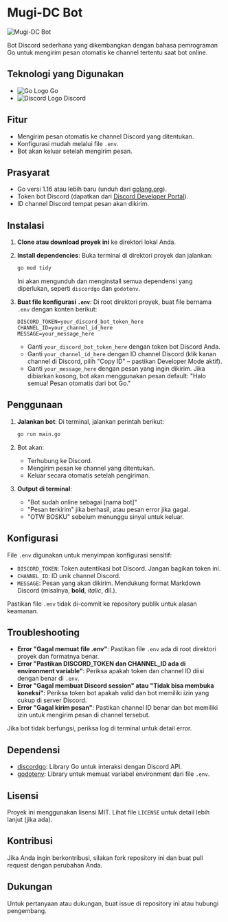 # Mugi-DC Bot

![Mugi-DC Bot](https://i.ytimg.com/vi/x7wM7zx7onQ/maxresdefault.jpg)

Bot Discord sederhana yang dikembangkan dengan bahasa pemrograman Go untuk mengirim pesan otomatis ke channel tertentu saat bot online.

## Teknologi yang Digunakan

- ![Go Logo](https://www.svgrepo.com/show/355038/golang.svg) Go
- ![Discord Logo](https://www.svgrepo.com/show/353655/discord-icon.svg) Discord

## Fitur

- Mengirim pesan otomatis ke channel Discord yang ditentukan.
- Konfigurasi mudah melalui file `.env`.
- Bot akan keluar setelah mengirim pesan.

## Prasyarat

- Go versi 1.16 atau lebih baru (unduh dari [golang.org](https://golang.org/dl/)).
- Token bot Discord (dapatkan dari [Discord Developer Portal](https://discord.com/developers/applications)).
- ID channel Discord tempat pesan akan dikirim.

## Instalasi

1. **Clone atau download proyek ini** ke direktori lokal Anda.

2. **Install dependencies**:
   Buka terminal di direktori proyek dan jalankan:

   ```bash
   go mod tidy
   ```

   Ini akan mengunduh dan menginstall semua dependensi yang diperlukan, seperti `discordgo` dan `godotenv`.

3. **Buat file konfigurasi `.env`**:
   Di root direktori proyek, buat file bernama `.env` dengan konten berikut:
   ```
   DISCORD_TOKEN=your_discord_bot_token_here
   CHANNEL_ID=your_channel_id_here
   MESSAGE=your_message_here
   ```
   - Ganti `your_discord_bot_token_here` dengan token bot Discord Anda.
   - Ganti `your_channel_id_here` dengan ID channel Discord (klik kanan channel di Discord, pilih "Copy ID" – pastikan Developer Mode aktif).
   - Ganti `your_message_here` dengan pesan yang ingin dikirim. Jika dibiarkan kosong, bot akan menggunakan pesan default: "Halo semua! Pesan otomatis dari bot Go."

## Penggunaan

1. **Jalankan bot**:
   Di terminal, jalankan perintah berikut:

   ```bash
   go run main.go
   ```

2. Bot akan:

   - Terhubung ke Discord.
   - Mengirim pesan ke channel yang ditentukan.
   - Keluar secara otomatis setelah pengiriman.

3. **Output di terminal**:
   - "Bot sudah online sebagai [nama bot]"
   - "Pesan terkirim" jika berhasil, atau pesan error jika gagal.
   - "OTW BOSKU" sebelum menunggu sinyal untuk keluar.

## Konfigurasi

File `.env` digunakan untuk menyimpan konfigurasi sensitif:

- `DISCORD_TOKEN`: Token autentikasi bot Discord. Jangan bagikan token ini.
- `CHANNEL_ID`: ID unik channel Discord.
- `MESSAGE`: Pesan yang akan dikirim. Mendukung format Markdown Discord (misalnya, **bold**, _italic_, dll.).

Pastikan file `.env` tidak di-commit ke repository publik untuk alasan keamanan.

## Troubleshooting

- **Error "Gagal memuat file .env"**: Pastikan file `.env` ada di root direktori proyek dan formatnya benar.
- **Error "Pastikan DISCORD_TOKEN dan CHANNEL_ID ada di environment variable"**: Periksa apakah token dan channel ID diisi dengan benar di `.env`.
- **Error "Gagal membuat Discord session" atau "Tidak bisa membuka koneksi"**: Periksa token bot apakah valid dan bot memiliki izin yang cukup di server Discord.
- **Error "Gagal kirim pesan"**: Pastikan channel ID benar dan bot memiliki izin untuk mengirim pesan di channel tersebut.

Jika bot tidak berfungsi, periksa log di terminal untuk detail error.

## Dependensi

- [discordgo](https://github.com/bwmarrin/discordgo): Library Go untuk interaksi dengan Discord API.
- [godotenv](https://github.com/joho/godotenv): Library untuk memuat variabel environment dari file `.env`.

## Lisensi

Proyek ini menggunakan lisensi MIT. Lihat file `LICENSE` untuk detail lebih lanjut (jika ada).

## Kontribusi

Jika Anda ingin berkontribusi, silakan fork repository ini dan buat pull request dengan perubahan Anda.

## Dukungan

Untuk pertanyaan atau dukungan, buat issue di repository ini atau hubungi pengembang.
